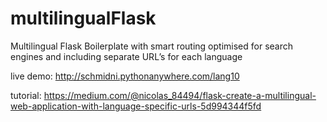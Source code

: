 # multilingualFlask
Multilingual Flask Boilerplate with smart routing optimised for search engines and including separate URL’s for each language

live demo: http://schmidni.pythonanywhere.com/lang10

tutorial: https://medium.com/@nicolas_84494/flask-create-a-multilingual-web-application-with-language-specific-urls-5d994344f5fd
